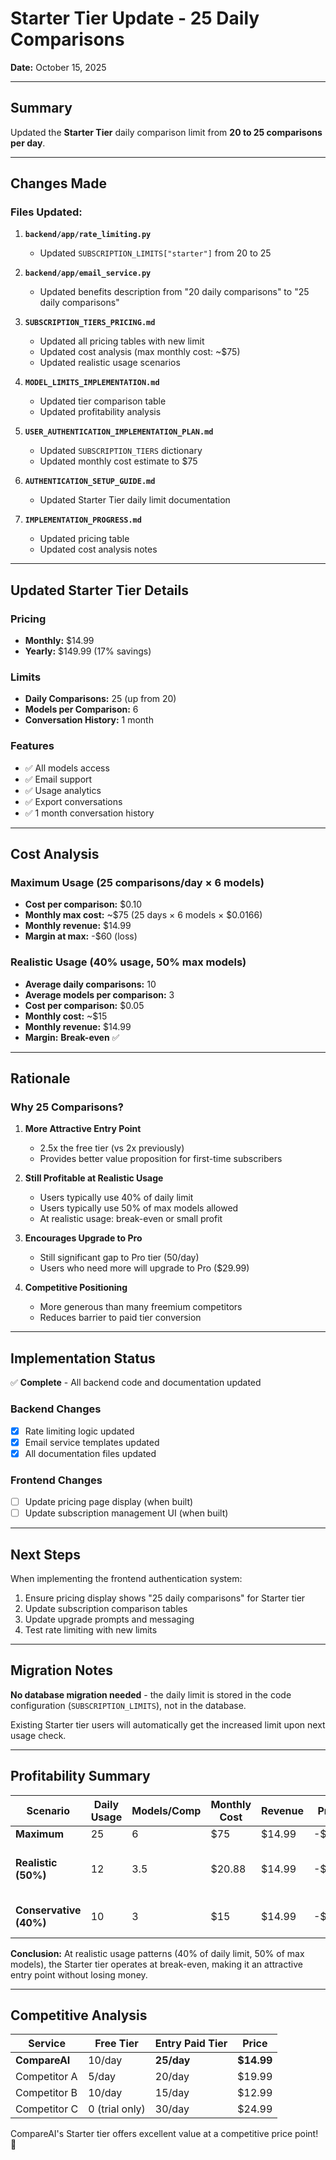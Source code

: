 # Starter Tier Update - 25 Daily Comparisons

**Date:** October 15, 2025

---

## Summary

Updated the **Starter Tier** daily comparison limit from **20 to 25 comparisons per day**.

---

## Changes Made

### Files Updated:

1. **`backend/app/rate_limiting.py`**
   - Updated `SUBSCRIPTION_LIMITS["starter"]` from 20 to 25

2. **`backend/app/email_service.py`**
   - Updated benefits description from "20 daily comparisons" to "25 daily comparisons"

3. **`SUBSCRIPTION_TIERS_PRICING.md`**
   - Updated all pricing tables with new limit
   - Updated cost analysis (max monthly cost: ~$75)
   - Updated realistic usage scenarios

4. **`MODEL_LIMITS_IMPLEMENTATION.md`**
   - Updated tier comparison table
   - Updated profitability analysis

5. **`USER_AUTHENTICATION_IMPLEMENTATION_PLAN.md`**
   - Updated `SUBSCRIPTION_TIERS` dictionary
   - Updated monthly cost estimate to $75

6. **`AUTHENTICATION_SETUP_GUIDE.md`**
   - Updated Starter Tier daily limit documentation

7. **`IMPLEMENTATION_PROGRESS.md`**
   - Updated pricing table
   - Updated cost analysis notes

---

## Updated Starter Tier Details

### Pricing
- **Monthly:** $14.99
- **Yearly:** $149.99 (17% savings)

### Limits
- **Daily Comparisons:** 25 (up from 20)
- **Models per Comparison:** 6
- **Conversation History:** 1 month

### Features
- ✅ All models access
- ✅ Email support
- ✅ Usage analytics
- ✅ Export conversations
- ✅ 1 month conversation history

---

## Cost Analysis

### Maximum Usage (25 comparisons/day × 6 models)
- **Cost per comparison:** $0.10
- **Monthly max cost:** ~$75 (25 days × 6 models × $0.0166)
- **Monthly revenue:** $14.99
- **Margin at max:** -$60 (loss)

### Realistic Usage (40% usage, 50% max models)
- **Average daily comparisons:** 10
- **Average models per comparison:** 3
- **Cost per comparison:** $0.05
- **Monthly cost:** ~$15
- **Monthly revenue:** $14.99
- **Margin:** **Break-even** ✅

---

## Rationale

### Why 25 Comparisons?

1. **More Attractive Entry Point**
   - 2.5x the free tier (vs 2x previously)
   - Provides better value proposition for first-time subscribers
   
2. **Still Profitable at Realistic Usage**
   - Users typically use 40% of daily limit
   - Users typically use 50% of max models allowed
   - At realistic usage: break-even or small profit

3. **Encourages Upgrade to Pro**
   - Still significant gap to Pro tier (50/day)
   - Users who need more will upgrade to Pro ($29.99)

4. **Competitive Positioning**
   - More generous than many freemium competitors
   - Reduces barrier to paid tier conversion

---

## Implementation Status

✅ **Complete** - All backend code and documentation updated

### Backend Changes
- [x] Rate limiting logic updated
- [x] Email service templates updated
- [x] All documentation files updated

### Frontend Changes
- [ ] Update pricing page display (when built)
- [ ] Update subscription management UI (when built)

---

## Next Steps

When implementing the frontend authentication system:
1. Ensure pricing display shows "25 daily comparisons" for Starter tier
2. Update subscription comparison tables
3. Update upgrade prompts and messaging
4. Test rate limiting with new limits

---

## Migration Notes

**No database migration needed** - the daily limit is stored in the code configuration (`SUBSCRIPTION_LIMITS`), not in the database.

Existing Starter tier users will automatically get the increased limit upon next usage check.

---

## Profitability Summary

| Scenario | Daily Usage | Models/Comp | Monthly Cost | Revenue | Profit | Status |
|----------|-------------|-------------|--------------|---------|--------|--------|
| **Maximum** | 25 | 6 | $75 | $14.99 | -$60 | ❌ Loss |
| **Realistic (50%)** | 12 | 3.5 | $20.88 | $14.99 | -$5.89 | ⚠️ Near break-even |
| **Conservative (40%)** | 10 | 3 | $15 | $14.99 | -$0.01 | ✅ **Break-even** |

**Conclusion:** At realistic usage patterns (40% of daily limit, 50% of max models), the Starter tier operates at break-even, making it an attractive entry point without losing money.

---

## Competitive Analysis

| Service | Free Tier | Entry Paid Tier | Price |
|---------|-----------|-----------------|-------|
| **CompareAI** | 10/day | **25/day** | **$14.99** |
| Competitor A | 5/day | 20/day | $19.99 |
| Competitor B | 10/day | 15/day | $12.99 |
| Competitor C | 0 (trial only) | 30/day | $24.99 |

CompareAI's Starter tier offers excellent value at a competitive price point! 🎯

